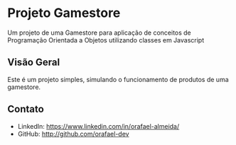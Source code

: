 # Projeto Gamestore

Um projeto de uma Gamestore para aplicação de conceitos de Programação Orientada a Objetos utilizando classes em Javascript

## Visão Geral

Este é um projeto simples, simulando o funcionamento de produtos de uma gamestore.

## Contato

- LinkedIn: https://www.linkedin.com/in/orafael-almeida/
- GitHub: http://github.com/orafael-dev
